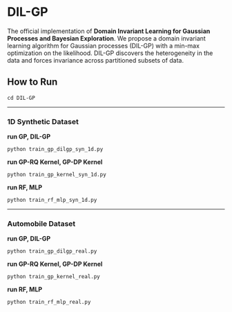 # DIL-GP
The official implementation of **Domain Invariant Learning for Gaussian Processes and Bayesian Exploration**. We propose a domain invariant learning algorithm for Gaussian processes (DIL-GP) with a min-max optimization on the likelihood. DIL-GP discovers the heterogeneity in the data and forces invariance across partitioned subsets of data. 


## How to Run

```
cd DIL-GP
```
---
### 1D Synthetic Dataset


**run GP, DIL-GP**
```
python train_gp_dilgp_syn_1d.py
```

**run GP-RQ Kernel, GP-DP Kernel**
```
python train_gp_kernel_syn_1d.py
```

**run RF, MLP**
```
python train_rf_mlp_syn_1d.py
```
---
### Automobile Dataset
**run GP, DIL-GP**
```
python train_gp_dilgp_real.py
```

**run GP-RQ Kernel, GP-DP Kernel**
```
python train_gp_kernel_real.py
```

**run RF, MLP**
```
python train_rf_mlp_real.py
```

